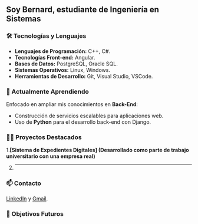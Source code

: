 ## Soy Bernard, estudiante de Ingeniería en Sistemas 


### 🛠️ Tecnologías y Lenguajes 

- **Lenguajes de Programación:** C++, C#.
- **Tecnologías Front-end:** Angular.
- **Bases de Datos:** PostgreSQL, Oracle SQL.
- **Sistemas Operativos:** Linux, Windows.
- **Herramientas de Desarrollo:** Git, Visual Studio, VSCode.


### 🌱 Actualmente Aprendiendo

Enfocado en ampliar mis conocimientos en **Back-End**:

- Construcción de servicios escalables para aplicaciones web.
- Uso de **Python** para el desarrollo back-end con Django.

### 👨‍💻 Proyectos Destacados

1.**[Sistema de Expedientes Digitales] (Desarrollado como parte de trabajo universitario con una empresa real)**

2. ** **

### 📫 Contacto

[LinkedIn](https://www.linkedin.com/in/bernard-gonz%C3%A1lez-castro/) y [Gmail](enlace-a-tu-twitter).

### 🚀 Objetivos Futuros




